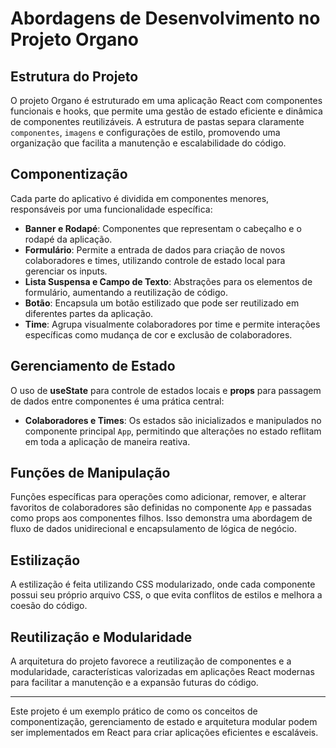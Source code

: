 # Abordagens de Desenvolvimento no Projeto Organo

## Estrutura do Projeto

O projeto Organo é estruturado em uma aplicação React com componentes funcionais e hooks, que permite uma gestão de estado eficiente e dinâmica de componentes reutilizáveis. A estrutura de pastas separa claramente `componentes`, `imagens` e configurações de estilo, promovendo uma organização que facilita a manutenção e escalabilidade do código.

## Componentização

Cada parte do aplicativo é dividida em componentes menores, responsáveis por uma funcionalidade específica:

- **Banner e Rodapé**: Componentes que representam o cabeçalho e o rodapé da aplicação.
- **Formulário**: Permite a entrada de dados para criação de novos colaboradores e times, utilizando controle de estado local para gerenciar os inputs.
- **Lista Suspensa e Campo de Texto**: Abstrações para os elementos de formulário, aumentando a reutilização de código.
- **Botão**: Encapsula um botão estilizado que pode ser reutilizado em diferentes partes da aplicação.
- **Time**: Agrupa visualmente colaboradores por time e permite interações específicas como mudança de cor e exclusão de colaboradores.

## Gerenciamento de Estado

O uso de **useState** para controle de estados locais e **props** para passagem de dados entre componentes é uma prática central:

- **Colaboradores e Times**: Os estados são inicializados e manipulados no componente principal `App`, permitindo que alterações no estado reflitam em toda a aplicação de maneira reativa.

## Funções de Manipulação

Funções específicas para operações como adicionar, remover, e alterar favoritos de colaboradores são definidas no componente `App` e passadas como props aos componentes filhos. Isso demonstra uma abordagem de fluxo de dados unidirecional e encapsulamento de lógica de negócio.

## Estilização

A estilização é feita utilizando CSS modularizado, onde cada componente possui seu próprio arquivo CSS, o que evita conflitos de estilos e melhora a coesão do código.

## Reutilização e Modularidade

A arquitetura do projeto favorece a reutilização de componentes e a modularidade, características valorizadas em aplicações React modernas para facilitar a manutenção e a expansão futuras do código.

---

Este projeto é um exemplo prático de como os conceitos de componentização, gerenciamento de estado e arquitetura modular podem ser implementados em React para criar aplicações eficientes e escaláveis.
